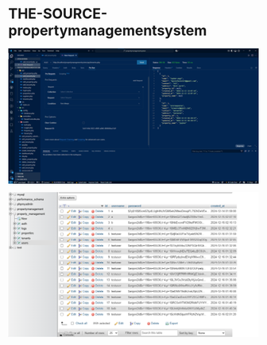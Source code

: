 # THE-SOURCE-propertymanagementsystem

![image alt ](https://github.com/BossJaybs/THE-SOURCE-propertymanagementsystem/blob/acb1e6531b9342acacca49a663163aafe06f0db3/Screenshot%202024-12-19%20224417.png)

![image alt ](https://github.com/BossJaybs/THE-SOURCE-propertymanagementsystem/blob/ea1cc5404f4d6241449a18c643bd8a580a31a177/Screenshot%202024-12-19%20225242.png)
